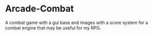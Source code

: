 # Arcade-Combat
A combat game with a gui base and images with a score system for a combat engine that may be useful for my RPG.
